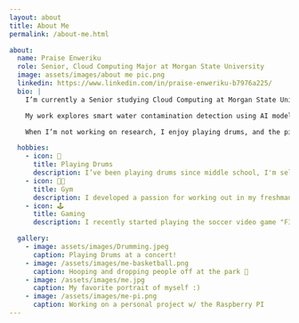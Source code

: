 ```yaml
---
layout: about
title: About Me
permalink: /about-me.html

about:
  name: Praise Enweriku
  role: Senior, Cloud Computing Major at Morgan State University
  image: assets/images/about me pic.png
  linkedin: https://www.linkedin.com/in/praise-enweriku-b7976a225/
  bio: |
    I’m currently a Senior studying Cloud Computing at Morgan State University in Baltimore, Maryland. I expect to graduate in 2025.

    My work explores smart water contamination detection using AI model 

    When I’m not working on research, I enjoy playing drums, and the piano. I also love to go to the gym because I can just put on my headphones and be in my own head space for about 2 hrs which is therapeutic for me!

  hobbies:
    - icon: 🥁
      title: Playing Drums
      description: I’ve been playing drums since middle school, I'm self taught and alo play by ear.
    - icon: 💪🏾
      title: Gym
      description: I developed a passion for working out in my freshman year of college when i struggled with body dysmorphia. But it later soon developed into love for the art.
    - icon: 🕹️
      title: Gaming
      description: I recently started playing the soccer video game "FIFA". 

  gallery:
    - image: assets/images/Drumming.jpeg
      caption: Playing Drums at a concert!
    - image: /assets/images/me-basketball.png
      caption: Hooping and dropping people off at the park 🏀
    - image: /assets/images/me.jpg
      caption: My favorite portrait of myself :)
    - image: /assets/images/me-pi.png
      caption: Working on a personal project w/ the Raspberry PI
---
```

